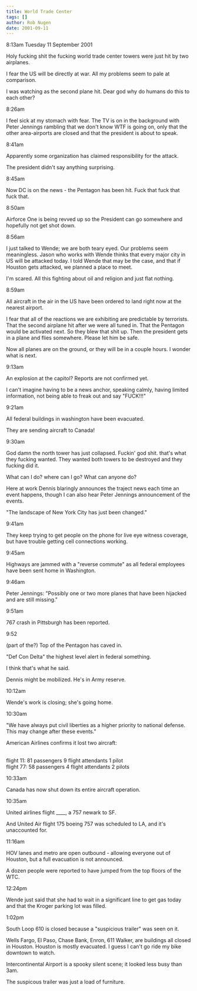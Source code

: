 ```yaml
---
title: World Trade Center
tags: []
author: Rob Nugen
date: 2001-09-11
---
```


<p class=date>8:13am Tuesday 11 September 2001</p>

<p>Holy fucking shit the fucking world trade center
towers were just hit by two airplanes.</p>

<p>I fear the US will be directly at war.  All my
problems seem to pale at comparison.</p>

<p>I was watching as the second plane hit.  Dear god
why do humans do this to each other?</p>

<p class=date>8:26am</p>

<p>I feel sick at my stomach with fear.  The TV is on
in the background with Peter Jennings rambling that we
don't know WTF is going on, only that the other
area-airports are closed and that the president is
about to speak.</p>

<p class=date>8:41am</p>

<p>Apparently some organization has claimed
responsibility for the attack.</p>

<p>The president didn't say anything surprising.</p>

<p class=date>8:45am</p>

<p>Now DC is on the news - the Pentagon has been hit. 
Fuck that fuck that fuck that.</p>

<p class=date>8:50am</p>

<p>Airforce One is being revved up so the President
can go somewhere and hopefully not get shot down.</p>

<p class=date>8:56am</p>

<p>I just talked to Wende; we are both teary eyed. 
Our problems seem meaningless.  Jason who works with
Wende thinks that every major city in US will be
attacked today.  I told Wende that may be the case,
and that if Houston gets attacked, we planned a place
to meet.</p>

<p>I'm scared.  All this fighting about oil and
religion and just flat nothing.</p>

<p class=date>8:59am</p>

<p>All aircraft in the air in the US have been ordered
to land right now at the nearest airport.</p>

<p>I fear that all of the reactions we are exhibiting
are predictable by terrorists.  That the second
airplane hit after we were all tuned in.  That the
Pentagon would be activated next.  So they blew that
shit up.  Then the president gets in a plane and flies
somewhere.  Please let him be safe.</p>

<p>Now all planes are on the ground, or they will be
in a couple hours.  I wonder what is next.</p>

<p class=date>9:13am</p>

<p>An explosion at the capitol?  Reports are not
confirmed yet.</p>

<p>I can't imagine having to be a news anchor,
speaking calmly, having limited information, not being
able to freak out and say "FUCK!!!"</p>

<p class=date>9:21am</p>

<p>All federal buildings in washington have been
evacuated.</p>

<p>They are sending aircraft to Canada!</p>

<p class=date>9:30am</p>

<p>God damn the north tower has just collapsed. 
Fuckin' god shit. that's what they fucking wanted. 
They wanted both towers to be destroyed and they
fucking did it.</p>

<p>What can I do?  where can I go?  What can anyone
do? </p>

<p>Here at work Dennis blaringly announces the traject
news each time an event happens, though I can also
hear Peter Jennings announcement of the events.</p>

<p>"The landscape of New York City has just been
changed."</p>

<p class=date>9:41am</p>

<p>They keep trying to get people on the phone for
live eye witness coverage, but have trouble getting
cell connections working.</p>

<p class=date>9:45am</p>

<p>Highways are jammed with a "reverse commute" as all
federal employees have been sent home in
Washington.</p>

<p class=date>9:46am</p>

<p>Peter Jennings: "Possibly one or two more planes
that have been hijacked and are still missing."</p>

<p class=date>9:51am</p>

<p>767 crash in Pittsburgh has been reported.</p>

<p class=date>9:52</p>

<p>(part of the?) Top of the Pentagon has caved
in.</p>

<p>"Def Con Delta" the highest level alert in federal something.</p>

<p>I think that's what he said.</p>

<p>Dennis might be mobilized.  He's in Army
reserve.</p>

<p class=date>10:12am</p>

<p>Wende's work is closing; she's going home.</p>

<p class=date>10:30am</p>

<p>"We have always put civil liberties as a higher
priority to national defense.  This may change after
these events."</p>

<p>American Airlines confirms it lost two aircraft:

<br>flight 11: 81 passengers 9 flight attendants 1 pilot
<br>flight 77: 58 passengers 4 flight attendants 2 pilots</p>

<p class=date>10:33am</p>

<p>Canada has now shut down its entire aircraft
operation.</p>

<p class=date>10:35am</p>

<p>United airlines flight ____, a 757 newark to
SF.</p>

<p>And United Air flight 175 boeing 757 was scheduled
to LA, and it's unaccounted for.</p>

<p class=date>11:16am</p>

<p>HOV lanes and metro are open outbound - allowing
everyone out of Houston, but a full evacuation is not
announced.</p>

<p>A dozen people were reported to have jumped from
the top floors of the WTC.</p>

<p class=date>12:24pm</p>

<p>Wende just said that she had to wait in a
significant line to get gas today and that the Kroger
parking lot was filled.</p>

<p class=date>1:02pm</p>

<p>South Loop 610 is closed because a "suspicious
trailer" was seen on it.</p>

<p>Wells Fargo, El Paso, Chase Bank, Enron, 611
Walker, are buildings all closed in Houston.  Houston
is mostly evacuated.  I guess I can't go ride my bike
downtown to watch.</p>

<p>Intercontinental Airport is a spooky silent scene;
it looked less busy than 3am.</p>

<p>The suspicous trailer was just a load of furniture.</p>

